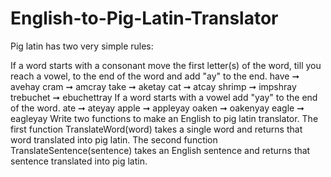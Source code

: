 # English-to-Pig-Latin-Translator
Pig latin has two very simple rules:

If a word starts with a consonant move the first letter(s) of the word, till you reach a vowel, to the end of the word and add "ay" to the end.
have ➞ avehay
cram ➞ amcray
take ➞ aketay
cat ➞ atcay
shrimp ➞ impshray
trebuchet ➞ ebuchettray
If a word starts with a vowel add "yay" to the end of the word.
ate ➞ ateyay
apple ➞ appleyay
oaken ➞ oakenyay
eagle ➞ eagleyay
Write two functions to make an English to pig latin translator. The first function TranslateWord(word) takes a single word and returns that word translated into pig latin. The second function TranslateSentence(sentence) takes an English sentence and returns that sentence translated into pig latin.

